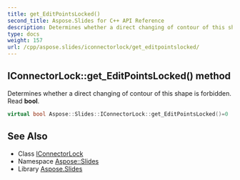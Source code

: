 ```yaml
---
title: get_EditPointsLocked()
second_title: Aspose.Slides for C++ API Reference
description: Determines whether a direct changing of contour of this shape is forbidden. Read bool.
type: docs
weight: 157
url: /cpp/aspose.slides/iconnectorlock/get_editpointslocked/
---
```

## IConnectorLock::get_EditPointsLocked() method


Determines whether a direct changing of contour of this shape is forbidden. Read **bool**.

```cpp
virtual bool Aspose::Slides::IConnectorLock::get_EditPointsLocked()=0
```

## See Also

* Class [IConnectorLock](./)
* Namespace [Aspose::Slides](../)
* Library [Aspose.Slides](../../)
